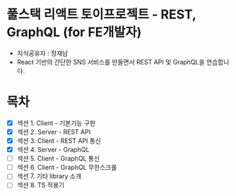 # 풀스택 리액트 토이프로젝트 - REST, GraphQL (for FE개발자)

- 지식공유자 : 정재남
- React 기반의 간단한 SNS 서비스를 만들면서 REST API 및 GraphQL을 연습합니다.

# 목차

- [x] 섹션 1. Client - 기본기능 구현
- [x] 섹션 2. Server - REST API
- [x] 섹션 3. Client - REST API 통신
- [x] 섹션 4. Server - GraphQL
- [ ] 섹션 5. Client - GraphQL 통신
- [ ] 섹션 6. Client - GraphQL 무한스크롤
- [ ] 섹션 7. 기타 library 소개
- [ ] 섹션 8. TS 적용기
